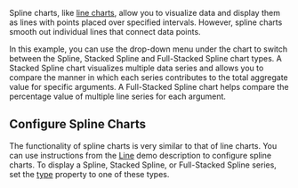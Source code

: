 Spline charts, like [line charts](/Demos/WidgetsGallery/Demo/Charts/Line/), allow you to visualize data and display them as lines with points placed over specified intervals. However, spline charts smooth out individual lines that connect data points. 

In this example, you can use the drop-down menu under the chart to switch between the Spline, Stacked Spline and Full-Stacked Spline chart types. A Stacked Spline chart visualizes multiple data series and allows you to compare the manner in which each series contributes to the total aggregate value for specific arguments. A Full-Stacked Spline chart helps compare the percentage value of multiple line series for each argument.

## Configure Spline Charts

The functionality of spline charts is very similar to that of line charts. You can use instructions from the [Line](/Demos/WidgetsGallery/Demo/Charts/Line/) demo description to configure spline charts. To display a Spline, Stacked Spline, or Full-Stacked Spline series, set the [type](/Documentation/ApiReference/UI_Components/dxChart/Configuration/#type) property to one of these types. 